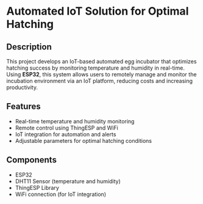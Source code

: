 # Automated IoT Solution for Optimal Hatching

## Description
This project develops an IoT-based automated egg incubator that optimizes hatching success by monitoring temperature and humidity in real-time. Using **ESP32**, this system allows users to remotely manage and monitor the incubation environment via an IoT platform, reducing costs and increasing productivity.

## Features
- Real-time temperature and humidity monitoring
- Remote control using ThingESP and WiFi
- IoT integration for automation and alerts
- Adjustable parameters for optimal hatching conditions

## Components
- ESP32
- DHT11 Sensor (temperature and humidity)
- ThingESP Library
- WiFi connection (for IoT integration)
